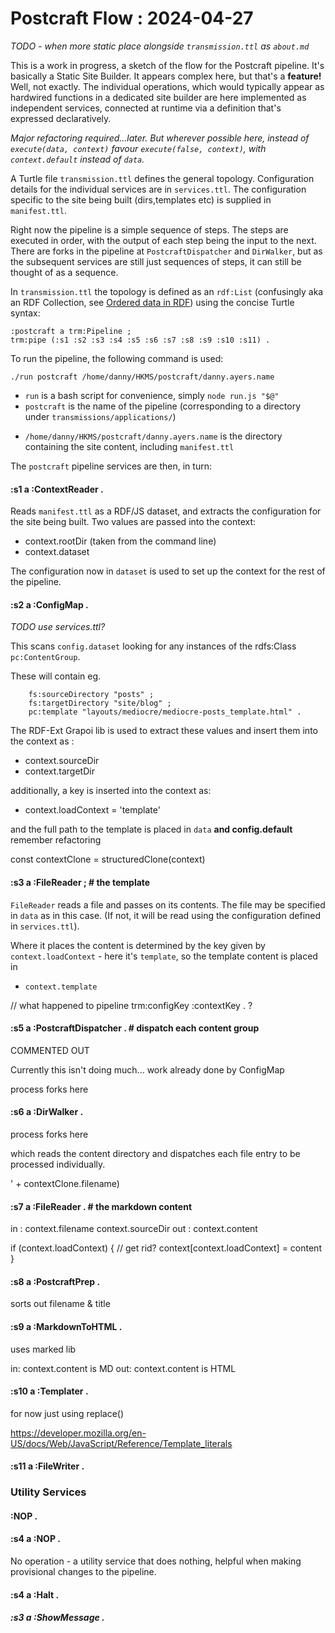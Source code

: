 # Postcraft Flow : 2024-04-27

_TODO - when more static place alongside `transmission.ttl` as `about.md`_

This is a work in progress, a sketch of the flow for the Postcraft pipeline. It's basically a Static Site Builder. It appears complex here, but that's a **feature!** Well, not exactly. The individual operations, which would typically appear as hardwired functions in a dedicated site builder are here implemented as independent services, connected at runtime via a definition that's expressed declaratively.

_Major refactoring required...later. But wherever possible here, instead of `execute(data, context)` favour `execute(false, context)`, with `context.default` instead of `data`._

A Turtle file `transmission.ttl` defines the general topology. Configuration details for the individual services are in `services.ttl`. The configuration specific to the site being built (dirs,templates etc) is supplied in `manifest.ttl`.

Right now the pipeline is a simple sequence of steps. The steps are executed in order, with the output of each step being the input to the next. There are forks in the pipeline at `PostcraftDispatcher` and `DirWalker`, but as the subsequent services are still just sequences of steps, it can still be thought of as a sequence.

In `transmission.ttl` the topology is defined as an `rdf:List` (confusingly aka an RDF Collection, see [Ordered data in RDF](https://ontola.io/blog/ordered-data-in-rdf)) using the concise Turtle syntax:

```
:postcraft a trm:Pipeline ;
trm:pipe (:s1 :s2 :s3 :s4 :s5 :s6 :s7 :s8 :s9 :s10 :s11) .
```

To run the pipeline, the following command is used:

```
./run postcraft /home/danny/HKMS/postcraft/danny.ayers.name
```

- `run` is a bash script for convenience, simply `node run.js "$@"`
- `postcraft` is the name of the pipeline (corresponding to a directory under `transmissions/applications/`)

* `/home/danny/HKMS/postcraft/danny.ayers.name` is the directory containing the site content, including `manifest.ttl`

The `postcraft` pipeline services are then, in turn:

#### :s1 a :ContextReader .

Reads `manifest.ttl` as a RDF/JS dataset, and extracts the configuration for the site being built.
Two values are passed into the context:

- context.rootDir (taken from the command line)
- context.dataset

The configuration now in `dataset` is used to set up the context for the rest of the pipeline.

#### :s2 a :ConfigMap .

_TODO use services.ttl?_

This scans `config.dataset` looking for any instances of the rdfs:Class `pc:ContentGroup`.

These will contain eg.

```
    fs:sourceDirectory "posts" ;
    fs:targetDirectory "site/blog" ;
    pc:template "layouts/mediocre/mediocre-posts_template.html" .
```

The RDF-Ext Grapoi lib is used to extract these values and insert them into the context as :

- context.sourceDir
- context.targetDir

additionally, a key is inserted into the context as:

- context.loadContext = 'template'

and the full path to the template is placed in `data` **and config.default** remember refactoring

const contextClone = structuredClone(context)

#### :s3 a :FileReader ; # the template

`FileReader` reads a file and passes on its contents. The file may be specified in `data` as in this case. (If not, it will be read using the configuration defined in `services.ttl`).

Where it places the content is determined by the key given by `context.loadContext` - here it's `template`, so the template content is placed in

- `context.template`

// what happened to pipeline trm:configKey :contextKey . ?

#### :s5 a :PostcraftDispatcher . # dispatch each content group

COMMENTED OUT

Currently this isn't doing much... work already done by ConfigMap

process forks here

#### :s6 a :DirWalker .

process forks here

which reads the content directory and dispatches each file entry to be processed individually.

' + contextClone.filename)

#### :s7 a :FileReader . # the markdown content

in : context.filename
context.sourceDir
out : context.content

if (context.loadContext) { // get rid?
context[context.loadContext] = content
}

#### :s8 a :PostcraftPrep .

sorts out filename & title

#### :s9 a :MarkdownToHTML .

uses marked lib

in: context.content is MD
out: context.content is HTML

#### :s10 a :Templater .

for now just using replace()

https://developer.mozilla.org/en-US/docs/Web/JavaScript/Reference/Template_literals

#### :s11 a :FileWriter .

### Utility Services

#### :NOP .

#### :s4 a :NOP .

No operation - a utility service that does nothing, helpful when making provisional changes to the pipeline.

#### :s4 a :Halt .

##### :s3 a :ShowMessage .

